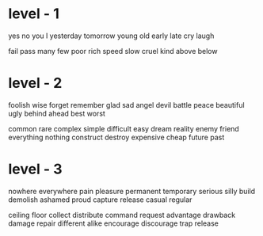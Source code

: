 # level - 1

yes no
you I
yesterday tomorrow
young old
early late 
cry laugh 


fail pass
many few 
poor rich 
speed slow
cruel kind 
above below

# level - 2

foolish wise 
forget remember 
glad sad 
angel devil 
battle peace 
beautiful ugly 
behind ahead 
best worst
  
common rare 
complex simple 
difficult easy 
dream reality 
enemy friend 
everything nothing 
construct destroy
expensive cheap
future past

# level - 3

nowhere everywhere 
pain pleasure 
permanent temporary 
serious silly 
build demolish 
ashamed proud 
capture release 
casual regular

ceiling floor 
collect distribute 
command request 
advantage drawback
damage repair 
different alike 
encourage discourage 
trap release

